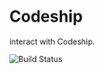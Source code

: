 # Codeship

interact with Codeship.

![Build Status](https://www.codeship.io/projects/2b9f7a00-b528-0132-3815-66d552f9886b/status)
